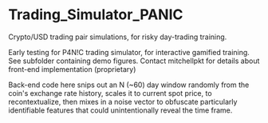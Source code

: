 # Trading_Simulator_PANIC
Crypto/USD trading pair simulations, for risky day-trading training.

Early testing for P4N!C trading simulator, for interactive gamified training. See subfolder containing demo figures. Contact mitchellpkt for details about front-end implementation (proprietary)

Back-end code here snips out an N (~60) day window randomly from the coin's exchange rate history, scales it to current spot price, to recontextualize, then mixes in a noise vector to obfuscate particularly identifiable features that could unintentionally reveal the time frame.
